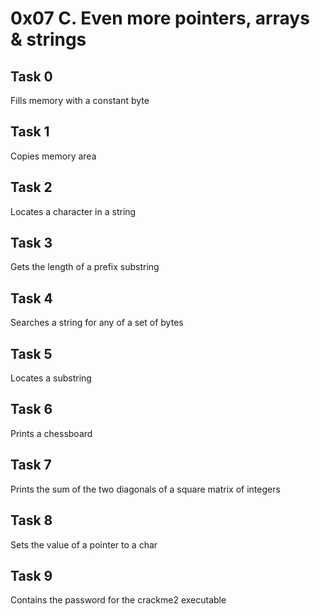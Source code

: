 # 0x07 C. Even more pointers, arrays & strings
## Task 0
  Fills memory with a constant byte
## Task 1
  Copies memory area
## Task 2
  Locates a character in a string
## Task 3
  Gets the length of a prefix substring
## Task 4
  Searches a string for any of a set of bytes
## Task 5
  Locates a substring
## Task 6
  Prints a chessboard
## Task 7
  Prints the sum of the two diagonals of a square matrix of integers
## Task 8
  Sets the value of a pointer to a char
## Task 9
  Contains the password for the crackme2 executable